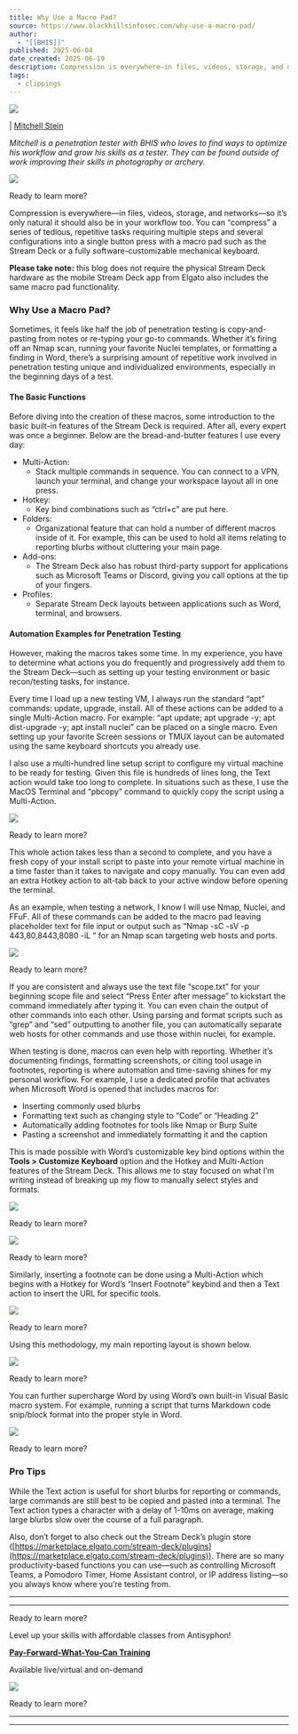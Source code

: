 ```yaml
---
title: Why Use a Macro Pad?
source: https://www.blackhillsinfosec.com/why-use-a-macro-pad/
author:
  - "[[BHIS]]"
published: 2025-06-04
date_created: 2025-06-19
description: Compression is everywhere—in files, videos, storage, and networks—so it’s only natural it should also be in your workflow too. You can “compress” a series of tedious, repetitive tasks requiring multiple steps and several configurations into a single button press with a macro pad such as the Stream Deck or a fully software-customizable mechanical keyboard.
tags:
  - clippings
---
```

![](https://www.blackhillsinfosec.com/wp-content/uploads/2025/06/MStein-150x150.png)

| [Mitchell Stein](https://www.blackhillsinfosec.com/team/mitchell-stein/)

*Mitchell is a penetration tester with BHIS who loves to find ways to optimize his workflow and grow his skills as a tester. They can be found outside of work improving their skills in photography or archery.*

![](https://www.blackhillsinfosec.com/wp-content/uploads/2025/06/macropad_header.png)

Ready to learn more?

Compression is everywhere—in files, videos, storage, and networks—so it’s only natural it should also be in your workflow too. You can “compress” a series of tedious, repetitive tasks requiring multiple steps and several configurations into a single button press with a macro pad such as the Stream Deck or a fully software-customizable mechanical keyboard.

**Please take note:** this blog does not require the physical Stream Deck hardware as the mobile Stream Deck app from Elgato also includes the same macro pad functionality.

### Why Use a Macro Pad?

Sometimes, it feels like half the job of penetration testing is copy-and-pasting from notes or re-typing your go-to commands. Whether it’s firing off an Nmap scan, running your favorite Nuclei templates, or formatting a finding in Word, there’s a surprising amount of repetitive work involved in penetration testing unique and individualized environments, especially in the beginning days of a test.

#### The Basic Functions

Before diving into the creation of these macros, some introduction to the basic built-in features of the Stream Deck is required. After all, every expert was once a beginner. Below are the bread-and-butter features I use every day:

- Multi-Action:
	- Stack multiple commands in sequence. You can connect to a VPN, launch your terminal, and change your workspace layout all in one press.
- Hotkey:
	- Key bind combinations such as “ctrl+c” are put here.
- Folders:
	- Organizational feature that can hold a number of different macros inside of it. For example, this can be used to hold all items relating to reporting blurbs without cluttering your main page.
- Add-ons:
	- The Stream Deck also has robust third-party support for applications such as Microsoft Teams or Discord, giving you call options at the tip of your fingers.
- Profiles:
	- Separate Stream Deck layouts between applications such as Word, terminal, and browsers.

#### Automation Examples for Penetration Testing

However, making the macros takes some time. In my experience, you have to determine what actions you do frequently and progressively add them to the Stream Deck—such as setting up your testing environment or basic recon/testing tasks, for instance.

Every time I load up a new testing VM, I always run the standard “apt” commands: update, upgrade, install. All of these actions can be added to a single Multi-Action macro. For example: “apt update; apt upgrade -y; apt dist-upgrade -y; apt install nuclei” can be placed on a single macro. Even setting up your favorite Screen sessions or TMUX layout can be automated using the same keyboard shortcuts you already use.

I also use a multi-hundred line setup script to configure my virtual machine to be ready for testing. Given this file is hundreds of lines long, the Text action would take too long to complete. In situations such as these, I use the MacOS Terminal and “pbcopy” command to quickly copy the script using a Multi-Action.

![](https://www.blackhillsinfosec.com/wp-content/uploads/2025/06/Picture1.png)

Ready to learn more?

This whole action takes less than a second to complete, and you have a fresh copy of your install script to paste into your remote virtual machine in a time faster than it takes to navigate and copy manually. You can even add an extra Hotkey action to alt-tab back to your active window before opening the terminal.

As an example, when testing a network, I know I will use Nmap, Nuclei, and FFuF. All of these commands can be added to the macro pad leaving placeholder text for file input or output such as “Nmap -sC -sV -p 443,80,8443,8080 -iL ” for an Nmap scan targeting web hosts and ports.

![](https://www.blackhillsinfosec.com/wp-content/uploads/2025/06/Picture2.png)

Ready to learn more?

If you are consistent and always use the text file “scope.txt” for your beginning scope file and select “Press Enter after message” to kickstart the command immediately after typing it. You can even chain the output of other commands into each other. Using parsing and format scripts such as “grep” and “sed” outputting to another file, you can automatically separate web hosts for other commands and use those within nuclei, for example.

When testing is done, macros can even help with reporting. Whether it’s documenting findings, formatting screenshots, or citing tool usage in footnotes, reporting is where automation and time-saving shines for my personal workflow. For example, I use a dedicated profile that activates when Microsoft Word is opened that includes macros for:

- Inserting commonly used blurbs
- Formatting text such as changing style to “Code” or “Heading 2”
- Automatically adding footnotes for tools like Nmap or Burp Suite
- Pasting a screenshot and immediately formatting it and the caption

This is made possible with Word’s customizable key bind options within the **Tools > Customize Keyboard** option and the Hotkey and Multi-Action features of the Stream Deck. This allows me to stay focused on what I’m writing instead of breaking up my flow to manually select styles and formats.

![](https://www.blackhillsinfosec.com/wp-content/uploads/2025/06/Picture3.png)

Ready to learn more?

![](https://www.blackhillsinfosec.com/wp-content/uploads/2025/06/Picture4.png)

Ready to learn more?

Similarly, inserting a footnote can be done using a Multi-Action which begins with a Hotkey for Word’s “Insert Footnote” keybind and then a Text action to insert the URL for specific tools.

![](https://www.blackhillsinfosec.com/wp-content/uploads/2025/06/Picture5.png)

Ready to learn more?

Using this methodology, my main reporting layout is shown below.

![](https://www.blackhillsinfosec.com/wp-content/uploads/2025/06/Picture6.png)

Ready to learn more?

You can further supercharge Word by using Word’s own built-in Visual Basic macro system. For example, running a script that turns Markdown code snip/block format into the proper style in Word.

![](https://www.blackhillsinfosec.com/wp-content/uploads/2025/06/Picture7.png)

Ready to learn more?

### Pro Tips

While the Text action is useful for short blurbs for reporting or commands, large commands are still best to be copied and pasted into a terminal. The Text action types a character with a delay of 1-10ms on average, making large blurbs slow over the course of a full paragraph.

Also, don’t forget to also check out the Stream Deck’s plugin store ([https://marketplace.elgato.com/stream-deck/plugins](https://marketplace.elgato.com/stream-deck/plugins)). There are so many productivity-based functions you can use—such as controlling Microsoft Teams, a Pomodoro Timer, Home Assistant control, or IP address listing—so you always know where you’re testing from.

---

---

Ready to learn more?

Level up your skills with affordable classes from Antisyphon!

**[Pay-Forward-What-You-Can Training](https://www.antisyphontraining.com/pay-forward-what-you-can/)**

Available live/virtual and on-demand

![](https://www.blackhillsinfosec.com/wp-content/uploads/2025/04/Antisyphon-Training-Powered-By-BHIS-blk-500x260.jpeg)

Ready to learn more?

---

---